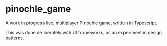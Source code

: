 # pinochle_game
A work in progress live, multiplayer Pinochle game, written in Typescript. 

This was done deliberately with UI frameworks, as an experiment in design patterns. 
